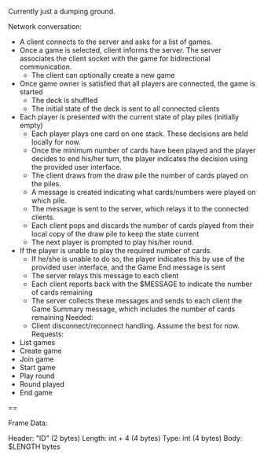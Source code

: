 Currently just a dumping ground.

   Network conversation:
   - A client connects to the server and asks for a list of games.
   - Once a game is selected, client informs the server. The server associates the client socket with the game for
     bidirectional communication.
     - The client can optionally create a new game
   - Once game owner is satisfied that all players are connected, the game is started
     - The deck is shuffled
     - The initial state of the deck is sent to all connected clients
   - Each player is presented with the current state of play piles (initially empty)
     - Each player plays one card on one stack. These decisions are held locally for now.
     - Once the minimum number of cards have been played and the player decides to end his/her turn, the player indicates
       the decision using the provided user interface.
     - The client draws from the draw pile the number of cards played on the piles.
     - A message is created indicating what cards/numbers were played on which pile.
     - The message is sent to the server, which relays it to the connected clients.
     - Each client pops and discards the number of cards played from their local copy of the draw pile to keep the state
       current
     - The next player is prompted to play his/her round.
   - If the player is unable to play the required number of cards.
     - If he/she is unable to do so, the player indicates this by use of the provided user interface, and the Game End
       message is sent
     - The server relays this message to each client
     - Each client reports back with the $MESSAGE to indicate the number of cards remaining
     - The server collects these messages and sends to each client the Game Summary message, which includes the number
       of cards remaining
   Needed:
     - Client disconnect/reconnect handling. Assume the best for now.
   Requests:
   - List games
   - Create game
   - Join game
   - Start game
   - Play round
   - Round played
   - End game

==

Frame Data:

Header: "ID" (2 bytes)
Length: int + 4 (4 bytes)
Type: int (4 bytes)
Body: $LENGTH bytes
